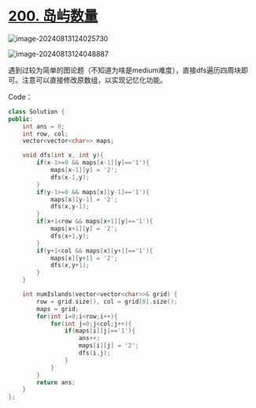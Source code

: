 # [200. 岛屿数量](https://leetcode.cn/problems/number-of-islands/)

![image-20240813124025730](http://henry-typora.oss-cn-beijing.aliyuncs.com/img/image-20240813124025730.png)

![image-20240813124048887](http://henry-typora.oss-cn-beijing.aliyuncs.com/img/image-20240813124048887.png)

遇到过较为简单的图论题（不知道为啥是medium难度），直接dfs遍历四周块即可。注意可以直接修改原数组，以实现记忆化功能。

Code：

```cpp
class Solution {
public:
    int ans = 0;
    int row, col;
    vector<vector<char>> maps;

    void dfs(int x, int y){
        if(x-1>=0 && maps[x-1][y]=='1'){
            maps[x-1][y] = '2';
            dfs(x-1,y);
        }
        if(y-1>=0 && maps[x][y-1]=='1'){
            maps[x][y-1] = '2';
            dfs(x,y-1);
        }
        if(x+1<row && maps[x+1][y]=='1'){
            maps[x+1][y] = '2';
            dfs(x+1,y);
        }
        if(y+1<col && maps[x][y+1]=='1'){
            maps[x][y+1] = '2';
            dfs(x,y+1);
        }
    }

    int numIslands(vector<vector<char>>& grid) {
        row = grid.size(), col = grid[0].size();
        maps = grid;
        for(int i=0;i<row;i++){
            for(int j=0;j<col;j++){
                if(maps[i][j]=='1'){
                    ans++;
                    maps[i][j] = '2';
                    dfs(i,j);
                }
            }
        }
        return ans;
    }
};
```

